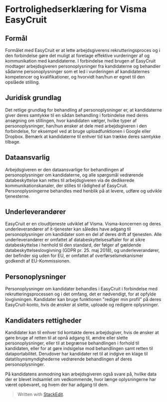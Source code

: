 # Fortrolighedserklæring for Visma EasyCruit

## Formål

Formålet med EasyCruit er at lette arbejdsgiverens rekrutteringsproces og i den forbindelse gøre det muligt at foretage effektive vurderinger af og kommunikation med kandidaterne. I forbindelse med brugen af EasyCruit modtager arbejdsgiveren personoplysninger fra kandidaterne og behandler sådanne personoplysninger som et led i vurderingen af kandidaternes kompetencer og kvalifikationer, og hvorvidt han/hun er egnet til den opslåede stilling.

## Juridisk grundlag

Det retlige grundlag for behandling af personoplysninger er, at kandidaterne giver deres samtykke til en sådan behandling i forbindelse med deres ansøgning om stillingen, hvor kandidaten vælger, hvilke typer af personoplysninger, han/hun ønsker at dele med arbejdsgiveren i den forbindelse, for eksempel ved at bruge uploadfunktionen i Google eller Dropbox. Bemærk at kandidaterne til enhver tid kan trække deres samtykke tilbage.

## Dataansvarlig

Arbejdsgiveren er den dataansvarlige for behandlingen af personoplysninger om kandidaterne, og alle spørgsmål vedrørende databeskyttelse kan rettes til arbejdsgiveren via de dedikerede kommunikationskanaler, der stilles til rådighed af EasyCruit. Personoplysningerne behandles med henblik på at levere, udføre og udvikle tjenesterne.

## Underleverandører

EasyCruit er en cloudtjeneste udviklet af Visma. Visma-koncernen og deres underleverandører af it-tjenester kan således have adgang til personoplysninger om kandidater som en del af deres drift af tjenesten. Alle underleverandører er omfattet af databeskyttelsesaftaler for at sikre databeskyttelse i henhold til den standard, der følger af gældende databeskyttelseslovgivning (GDPR pr. 25. maj 2018), og underleverandører, der befinder sig uden for EU, er omfattet af overførselsmekanismer godkendt af EU-Kommissionen.

## Personoplysninger

Personoplysninger om kandidater behandles i EasyCruit i forbindelse med rekrutteringsprocessen og i det omfang, det er nødvendigt, for at opfylde lovgivningen. Kandidater kan bruge funktionen "rediger min profil" på deres EasyCruit-konto, hvis de ønsker at slette, uploade og redigere oplysninger.

## Kandidaters rettigheder

Kandidater kan til enhver tid kontakte deres arbejdsgiver, hvis de ønsker at gøre bruge af retten til at opnå adgang til, ændre eller slette personoplysninger, eller til at begrænse behandlingen i forhold til kandidaten, eller for at gøre indsigelse mod behandlingen samt retten til dataportabilitet. Derudover har kandidater ret til at indgive en klage til datatilsynsmyndighederne vedrørende behandlingen af deres personoplysninger.

På kandidatens anmodning kan arbejdsgiveren også svare på, hvilke data der er blevet indsamlet om vedkommende, hvor længe oplysningerne har været opbevaret, og hvem der har adgang til dem.


> Written with [StackEdit](https://stackedit.io/).
<!--stackedit_data:
eyJoaXN0b3J5IjpbLTE1ODY1MDY4NDNdfQ==
-->